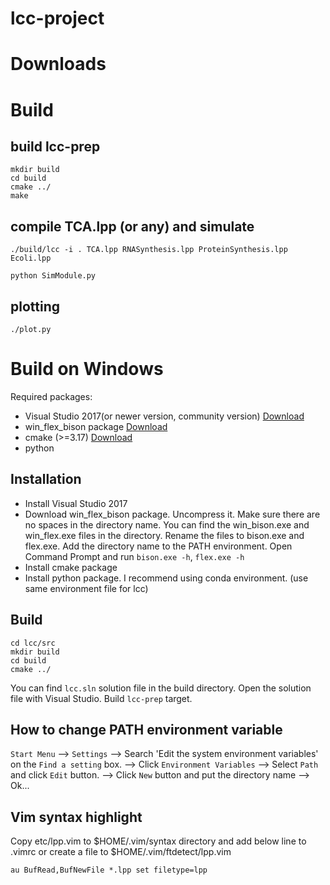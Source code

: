 # lcc-project


# Downloads

# Build
## build lcc-prep
    
    mkdir build
    cd build
    cmake ../
    make


## compile TCA.lpp (or any) and simulate

    ./build/lcc -i . TCA.lpp RNASynthesis.lpp ProteinSynthesis.lpp Ecoli.lpp

    python SimModule.py

## plotting

    ./plot.py



# Build on Windows
Required packages:  
- Visual Studio 2017(or newer version, community version) [Download](https://my.visualstudio.com/Downloads?q=visual%20studio%202017&wt.mc_id=o~msft~vscom~older-downloads)  
- win_flex_bison package [Download](https://sourceforge.net/projects/winflexbison/files/latest/download)  
- cmake (>=3.17) [Download](https://github.com/Kitware/CMake/releases/download/v3.22.1/cmake-3.22.1-windows-x86_64.msi)  
- python

## Installation
- Install Visual Studio 2017
- Download win_flex_bison package. Uncompress it. Make sure there are no spaces in the directory name. You can find the win_bison.exe and win_flex.exe files in the directory. Rename the files to bison.exe and flex.exe. Add the directory name to the PATH environment. Open Command Prompt and run `bison.exe -h`, `flex.exe -h`
- Install cmake package
- Install python package. I recommend using conda environment. (use same environment file for lcc)

## Build
    cd lcc/src
    mkdir build
    cd build
    cmake ../

You can find `lcc.sln` solution file in the build directory. Open the solution file with Visual Studio. Build `lcc-prep` target.


## How to change PATH environment variable
`Start Menu` --> `Settings` --> Search 'Edit the system environment variables' on the `Find a setting` box. --> Click `Environment Variables` --> Select `Path` and click `Edit` button. --> Click `New` button and put the directory name --> Ok...

## Vim syntax highlight
Copy etc/lpp.vim to $HOME/.vim/syntax directory and add below line to .vimrc or create a file to $HOME/.vim/ftdetect/lpp.vim
```
au BufRead,BufNewFile *.lpp set filetype=lpp
```
